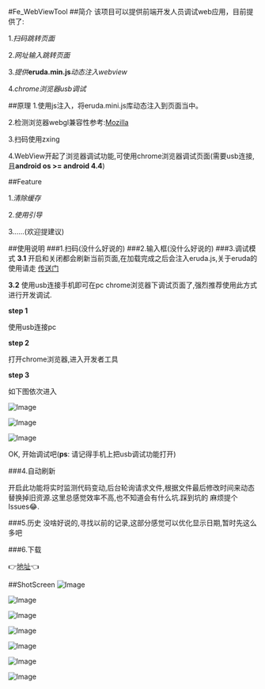 #Fe_WebViewTool
##简介
该项目可以提供前端开发人员调试web应用，目前提供了:

1.*扫码跳转页面*

2.*网址输入跳转页面*

3.*提供***eruda.min.js***动态注入webview*

4.*chrome浏览器usb调试*

##原理
1.使用js注入，将eruda.mini.js库动态注入到页面当中。

2.检测浏览器webgl兼容性参考:[Mozilla](https://developer.mozilla.org/en-US/Learn/WebGL/By_example/Detect_WebGL)

3.扫码使用zxing

4.WebView开起了浏览器调试功能,可使用chrome浏览器调试页面(需要usb连接,且**android os >= android 4.4**)

##Feature

1.*清除缓存*

2.*使用引导*

3......(欢迎提建议)

##使用说明
###1.扫码(没什么好说的)
###2.输入框(没什么好说的)
###3.调试模式
**3.1** 开启和关闭都会刷新当前页面,在加载完成之后会注入eruda.js,关于eruda的使用请走 [传送门](https://github.com/liriliri/eruda/blob/master/doc/Readme_CH.md)

**3.2** 使用usb连接手机即可在pc chrome浏览器下调试页面了,强烈推荐使用此方式进行开发调试. 

**step 1**

使用usb连接pc

**step 2**

打开chrome浏览器,进入开发者工具

**step 3**

如下图依次进入

![Image][7]

![Image][8]

![Image][9]

OK, 开始调试吧(**ps**: 请记得手机上把usb调试功能打开)

###4.自动刷新

开启此功能将实时监测代码变动,后台轮询请求文件,根据文件最后修改时间来动态替换掉旧资源.这里总感觉效率不高,也不知道会有什么坑.踩到坑的
麻烦提个Issues😂.

###5.历史
没啥好说的,寻找以前的记录,这部分感觉可以优化显示日期,暂时先这么多吧

###6.下载

👉[地址](http://fir.im/usvf)👈

##ShotScreen
![Image][0]

![Image][1]

![Image][2]

![Image][3]

![Image][4]

![Image][5]

![Image][6]

[0]: https://raw.githubusercontent.com/liang3472/Fe_WebViewTools_Pro/master/screenshot/0.pic.jpg
[1]: https://raw.githubusercontent.com/liang3472/Fe_WebViewTools_Pro/master/screenshot/1.pic.jpg
[2]: https://raw.githubusercontent.com/liang3472/Fe_WebViewTools_Pro/master/screenshot/2.pic.jpg
[3]: https://raw.githubusercontent.com/liang3472/Fe_WebViewTools_Pro/master/screenshot/3.pic.jpg
[4]: https://raw.githubusercontent.com/liang3472/Fe_WebViewTools_Pro/master/screenshot/4.pic.jpg
[5]: https://raw.githubusercontent.com/liang3472/Fe_WebViewTools_Pro/master/screenshot/5.pic.jpg
[6]: https://raw.githubusercontent.com/liang3472/Fe_WebViewTools_Pro/master/screenshot/6.pic.jpg
[7]: https://raw.githubusercontent.com/liang3472/Fe_WebViewTools_Pro/master/screenshot/step01.png
[8]: https://raw.githubusercontent.com/liang3472/Fe_WebViewTools_Pro/master/screenshot/step02.png
[9]: https://raw.githubusercontent.com/liang3472/Fe_WebViewTools_Pro/master/screenshot/step03.png

